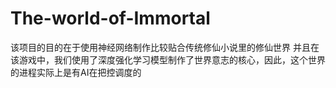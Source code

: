 # The-world-of-Immortal
该项目的目的在于使用神经网络制作比较贴合传统修仙小说里的修仙世界
并且在该游戏中，我们使用了深度强化学习模型制作了世界意志的核心，因此，这个世界的进程实际上是有AI在把控调度的
